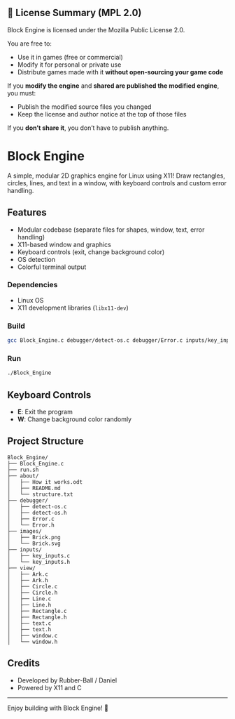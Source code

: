 ## 📜 License Summary (MPL 2.0)

Block Engine is licensed under the Mozilla Public License 2.0.

You are free to:
- Use it in games (free or commercial)
- Modify it for personal or private use
- Distribute games made with it **without open-sourcing your game code**

If you **modify the engine** and **shared are published the modified engine**, you must:
- Publish the modified source files you changed
- Keep the license and author notice at the top of those files

If you **don’t share it**, you don’t have to publish anything.


# Block Engine

A simple, modular 2D graphics engine for Linux using X11! Draw rectangles, circles, lines, and text in a window, with keyboard controls and custom error handling.

## Features
- Modular codebase (separate files for shapes, window, text, error handling)
- X11-based window and graphics
- Keyboard controls (exit, change background color)
- OS detection
- Colorful terminal output

### Dependencies
- Linux OS
- X11 development libraries (`libx11-dev`)

### Build
```sh
gcc Block_Engine.c debugger/detect-os.c debugger/Error.c inputs/key_inputs.c view/Line.c view/Circle.c view/window.c view/text.c view/Rectangle.c -o Block-Engine -lX11 -lGL -lGLU -lm && ./Block-Engine
```

### Run
```sh
./Block_Engine
```

## Keyboard Controls
- **E**: Exit the program
- **W**: Change background color randomly

## Project Structure
```
Block_Engine/
├── Block_Engine.c
├── run.sh
├── about/
│   ├── How it works.odt
│   ├── README.md
│   └── structure.txt
├── debugger/
│   ├── detect-os.c
│   ├── detect-os.h
│   ├── Error.c
│   └── Error.h
├── images/
│   ├── Brick.png
│   └── Brick.svg
├── inputs/
│   ├── key_inputs.c
│   └── key_inputs.h
├── view/
│   ├── Ark.c
│   ├── Ark.h
│   ├── Circle.c
│   ├── Circle.h
│   ├── Line.c
│   ├── Line.h
│   ├── Rectangle.c
│   ├── Rectangle.h
│   ├── text.c
│   ├── text.h
│   ├── window.c
│   └── window.h
```

## Credits
- Developed by Rubber-Ball / Daniel
- Powered by X11 and C

---
Enjoy building with Block Engine! 🧱
